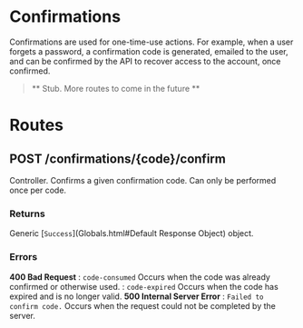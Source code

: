 # Confirmations

Confirmations are used for one-time-use actions. For example, when a user forgets a password, a confirmation code is
generated, emailed to the user, and can be confirmed by the API to recover access to the account, once confirmed.

> ** Stub. More routes to come in the future **

# Routes

## POST /confirmations/{code}/confirm

Controller. Confirms a given confirmation code. Can only be performed once per code.

### Returns

Generic [`Success`](Globals.html#Default Response Object) object.

### Errors

**400 Bad Request**
:   `code-consumed` Occurs when the code was already confirmed or otherwise used.
:   `code-expired` Occurs when the code has expired and is no longer valid.
**500 Internal Server Error**
:   `Failed to confirm code.` Occurs when the request could not be completed by the server.

